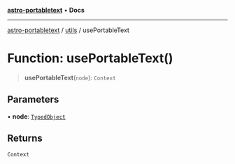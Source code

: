 [**astro-portabletext**](../../README.md) • **Docs**

***

[astro-portabletext](../../README.md) / [utils](../README.md) / usePortableText

# Function: usePortableText()

> **usePortableText**(`node`): `Context`

## Parameters

• **node**: [`TypedObject`](../../types/interfaces/TypedObject.md)

## Returns

`Context`
